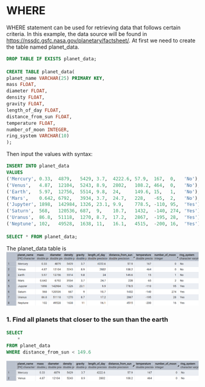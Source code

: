 # WHERE

WHERE statement can be used for retrieving data that follows certain criteria. In this example, the data source will be found in https://nssdc.gsfc.nasa.gov/planetary/factsheet/.
At first we need to create the table named planet_data.
```sql
DROP TABLE IF EXISTS planet_data;

CREATE TABLE planet_data(
planet_name VARCHAR(25) PRIMARY KEY,
mass FLOAT,
diameter FLOAT,
density FLOAT,
gravity FLOAT,
length_of_day FLOAT,
distance_from_sun FLOAT,
temperature FLOAT,
number_of_moon INTEGER,
ring_system VARCHAR(10)
);
```
Then input the values with syntax:
```sql
INSERT INTO planet_data
VALUES 
('Mercury', 0.33,  4879,   5429, 3.7,  4222.6, 57.9,  167,  0,   'No'),
('Venus',   4.87,  12104,  5243, 8.9,  2802,   108.2, 464,  0,   'No'),
('Earth',   5.97,  12756,  5514, 9.8,  24,     149.6, 15,   1,   'No'),
('Mars',    0.642, 6792,   3934, 3.7,  24.7,   228,   -65,  2,   'No'),
('Jupyter', 1898,  142984, 1326, 23.1, 9.9,    778.5, -110, 95,  'Yes'),
('Saturn',  568,   120536, 687,  9,    10.7,   1432,  -140, 274, 'Yes'),
('Uranus',  86.8,  51118,  1270, 8.7,  17.2,   2867,  -195, 28,  'Yes'),
('Neptune', 102,   49528,  1638, 11,   16.1,   4515,  -200, 16,  'Yes');

SELECT * FROM planet_data;
```
The planet_data table is
![Library_project](https://github.com/imdwipayana/PostgreSQL/blob/main/Practice/WHERE/image/planet_data.png)

### 1. Find all planets that closer to the sun than the earth
```sql
SELECT 
	*
FROM planet_data
WHERE distance_from_sun < 149.6
```

![Library_project](https://github.com/imdwipayana/PostgreSQL/blob/main/Practice/WHERE/image/number1.png)

